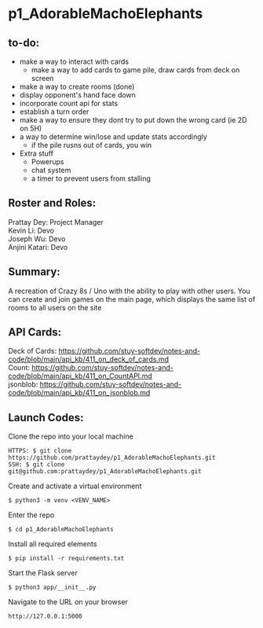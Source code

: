 # p1_AdorableMachoElephants
## to-do:
- make a way to interact with cards
    - make a way to add cards to game pile, draw cards from deck on screen
- make a way to create rooms (done)
- display opponent's hand face down
- incorporate count api for stats
- establish a turn order
- make a way to ensure they dont try to put down the wrong card (ie 2D on 5H)
- a way to determine win/lose and update stats accordingly
    - if the pile rusns out of cards, you win 
- Extra stuff
    * Powerups
    * chat system
    * a timer to prevent users from stalling

## Roster and Roles:
Prattay Dey:  Project Manager  
Kevin Li:  Devo  
Joseph Wu:  Devo  
Anjini Katari:  Devo
## Summary:
A recreation of Crazy 8s / Uno with the ability to play with other users. You can create and join games on the main page, which displays the same list of rooms to all users on the site

## API Cards:
Deck of Cards: https://github.com/stuy-softdev/notes-and-code/blob/main/api_kb/411_on_deck_of_cards.md  
Count: https://github.com/stuy-softdev/notes-and-code/blob/main/api_kb/411_on_CountAPI.md  
jsonblob: https://github.com/stuy-softdev/notes-and-code/blob/main/api_kb/411_on_jsonblob.md

## Launch Codes:
Clone the repo into your local machine
```
HTTPS: $ git clone https://github.com/prattaydey/p1_AdorableMachoElephants.git
SSH: $ git clone git@github.com:prattaydey/p1_AdorableMachoElephants.git
```
Create and activate a virtual environment
```
$ python3 -m venv <VENV_NAME>
```
Enter the repo
```
$ cd p1_AdorableMachoElephants
```
Install all required elements
```
$ pip install -r requirements.txt
```
Start the Flask server
```
$ python3 app/__init__.py
```
Navigate to the URL on your browser
```
http://127.0.0.1:5000
```
